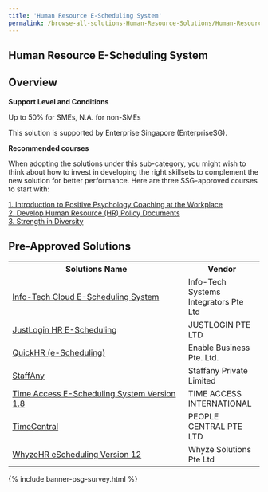 ```yaml
---
title: 'Human Resource E-Scheduling System'
permalink: /browse-all-solutions-Human-Resource-Solutions/Human-Resource-E-Scheduling-System
---
```


## Human Resource E-Scheduling System
## Overview

**Support Level and Conditions**

Up to 50% for SMEs, N.A. for non-SMEs

This solution is supported by Enterprise Singapore (EnterpriseSG).

**Recommended courses**

When adopting the solutions under this sub-category, you might wish to think about how to invest in developing the right skillsets to complement the new solution for better performance. Here are three SSG-approved courses to start with:

<a href='https://sfec.enterprisejobskills.gov.sg/Course_Internet/CourseDetail.aspx?CoursesReferenceNumber=TGS-2021007503'  target='_blank' rel='noopener'>1. Introduction to Positive Psychology Coaching at the Workplace</a><br>
<a href='https://sfec.enterprisejobskills.gov.sg/Course_Internet/CourseDetail.aspx?CoursesReferenceNumber=TGS-2019503403'  target='_blank' rel='noopener'>2. Develop Human Resource (HR) Policy Documents</a><br>
<a href='https://sfec.enterprisejobskills.gov.sg/Course_Internet/CourseDetail.aspx?CoursesReferenceNumber=TGS-2019504246'  target='_blank' rel='noopener'>3. Strength in Diversity</a><br>

## Pre-Approved Solutions

<table>
<tr>
<th style='width: auto;'><b>Solutions Name</b></th>
<th style='width: 30%;'><b>Vendor</b></th>
</tr>
<tr>
<td><a href='/productivity-solutions-grant/solutionrepo/200711480W-InfoTch-Cloud-ESchdulng-Systm-G' target='_blank'>Info-Tech Cloud E-Scheduling System</a><br></td>
<td>Info-Tech Systems Integrators Pte Ltd</td>
</tr>
<tr>
<td><a href='/productivity-solutions-grant/solutionrepo/200000956W-JustLogn-HR-ESchdulng-G' target='_blank'>JustLogin HR E-Scheduling</a><br></td>
<td>JUSTLOGIN PTE LTD</td>
</tr>
<tr>
<td><a href='/productivity-solutions-grant/solutionrepo/201324947N-QuckHR-Schdulng-G' target='_blank'>QuickHR (e-Scheduling)</a><br></td>
<td>Enable Business Pte. Ltd.</td>
</tr>
<tr>
<td><a href='/productivity-solutions-grant/solutionrepo/201801640G-StffAny-G' target='_blank'>StaffAny</a><br></td>
<td>Staffany Private Limited</td>
</tr>
<tr>
<td><a href='/productivity-solutions-grant/solutionrepo/51322500E-Tm-Accss-ESchdulng-Systm-v-18-G' target='_blank'>Time Access E-Scheduling System Version 1.8</a><br></td>
<td>TIME ACCESS INTERNATIONAL</td>
</tr>
<tr>
<td><a href='/productivity-solutions-grant/solutionrepo/200100439R-TmCntrl-G' target='_blank'>TimeCentral</a><br></td>
<td>PEOPLE CENTRAL PTE LTD</td>
</tr>
<tr>
<td><a href='/productivity-solutions-grant/solutionrepo/200818854Z-WhyzHR-Schdulng-v-12-G' target='_blank'>WhyzeHR eScheduling Version 12</a><br></td>
<td>Whyze Solutions Pte Ltd</td>
</tr>
</table>

{% include banner-psg-survey.html %}

